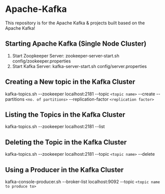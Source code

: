 # Apache-Kafka
This repository is for the Apache Kafka &amp; projects built based on the Apache Kafka!

## Starting Apache Kafka (Single Node Cluster)

1. Start Zoopkeeper Server:  zookeeper-server-start.sh config/zookeeper.properties
2. Start Kafka Server: kafka-server-start.sh config/server.properties

## Creating a New topic in the Kafka Cluster
kafka-topics.sh --zookeeper localhost:2181 --topic `<topic name>` --create --partitions `<no. of partitions>` --replication-factor `<replication factor>`
  
## Listing the Topics in the Kafka Cluster
kafka-topics.sh --zookeeper localhost:2181 --list
  
## Deleting the Topic in the Kafka Cluster
kafka-topics.sh --zookeeper localhost:2181 --topic `<topic name>` --delete
  

## Using a Producer in the Kafka Cluster
kafka-console-producer.sh --broker-list localhost:9092 --topic `<topic name to produce to>`
